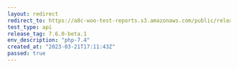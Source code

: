 ```yaml
---
layout: redirect
redirect_to: https://a8c-woo-test-reports.s3.amazonaws.com/public/release/7.6.0-beta.1/php-7.4/api/index.html
test_type: api
release_tag: 7.6.0-beta.1
env_description: "php-7.4"
created_at: "2023-03-21T17:11:43Z"
passed: true
---
```

